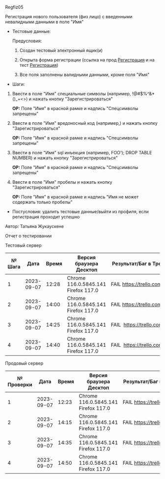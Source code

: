 Regfiz05

Регистрация нового пользователя (физ лицо) с введенными невалидными данными в поле "Имя"

* Тестовые данные: 
  
  Предусловия:
  
  1. Создан тестовый электронный ящик(и)
  
  2. Открыта форма регистрации (ссылка на прод [Регистрация](https://stroyrem-nn.ru/user/register) и на тест [Регистрация](https://test2.stroyrem-nn.ru/user/register))
  
  3. Все поля заполнены валидными данными, кроме поля "Имя"

* Шаги:
1. Ввести в поле "Имя" специальные символы (например, !@#$%^&*()_+<>) и нажать кнопку "Зарегистрироваться"
   
   **ОР:** Поле "Имя" в красной рамке и надпись "Спецсимволы запрещены"

2. Ввести в поле "Имя" вредоносный код (например,<script>alert(“I hacked this!”)</script>) и нажать кнопку "Зарегистрироваться"
   
   **ОР:** Поле "Имя" в красной рамке и надпись "Спецсимволы запрещены"

3. Ввести в поле "Имя" sql инъекция (например, FOO'); DROP TABLE NUMBER) и нажать кнопку "Зарегистрироваться"
   
   **ОР:** Поле "Имя" в красной рамке и надпись "Спецсимволы запрещены"

4. Ввести в поле "Имя" пробелы и нажать кнопку "Зарегистрироваться"
   
   **ОР:** Поле "Имя" в красной рамке и надпись "Имя не может содержать только пробелы"
* Постусловия: удалить тестовые данные/выйти из профиля, если регистрация проходит успешно

Автор: Татьяна Жукаускене

Отчет о тестировании

Тестовый сервер

| № Шага | Дата       | Время | Версия браузера Десктоп             | Результат/Баг в Трелло Десктоп      | Версия браузера и ОС Тач         | Результат/Баг в Трелло Тач         | Дата релиза | QA      |
| ------ | ---------- | ----- | ----------------------------------- | ----------------------------------- | -------------------------------- | ---------------------------------- | ----------- | ------- |
| 1      | 2023-09-07 | 12:28 | Chrome 116.0.5845.141 Firefox 117.0 | FAIL https://trello.com/c/f2z9G7cp  | Chrome 116.0.5845.92, Android 10 | FAIL https://trello.com/c/f2z9G7cp | 03.09.23    | Татьяна |
| 2      | 2023-09-07 | 14:00 | Chrome 116.0.5845.141 Firefox 117.0 | FAIL https://trello.com/c/MXxwlLSs  | Chrome 116.0.5845.163 Android 10 | FAIL https://trello.com/c/MXxwlLSs | 03.09.23    | Татьяна |
| 3      | 2023-09-07 | 14:25 | Chrome 116.0.5845.141 Firefox 117.0 | FAIL  https://trello.com/c/BkHocXAJ | Chrome 116.0.5845.163 Android 10 | FAIL https://trello.com/c/BkHocXAJ | 03.09.23    | Татьяна |
| 4      | 2023-09-07 | 14:40 | Chrome 116.0.5845.141 Firefox 117.0 | FAIL  https://trello.com/c/kVIFmdOF | Chrome 116.0.5845.163 Android 10 | FAIL https://trello.com/c/kVIFmdOF | 03.09.23    | Татьяна |

Продовый сервер

| № Проверки | Дата       | Время | Версия браузера Десктоп             | Результат/Баг в Трелло Десктоп     | Версия браузера и ОС Тач         | Результат/Баг в Трелло Тач         | Дата релиза | QA      |
| ---------- | ---------- | ----- | ----------------------------------- | ---------------------------------- | -------------------------------- | ---------------------------------- | ----------- | ------- |
| 1          | 2023-09-07 | 12:23 | Chrome 116.0.5845.141 Firefox 117.0 | FAIL https://trello.com/c/f2z9G7cp | Chrome 116.0.5845.163 Android 10 | FAIL https://trello.com/c/f2z9G7cp | 03.09.23    | Татьяна |
| 2          | 2023-09-07 | 14:15 | Chrome 116.0.5845.141 Firefox 117.0 | FAIL https://trello.com/c/MXxwlLSs | Chrome 116.0.5845.163 Android 10 | FAIL https://trello.com/c/MXxwlLSs | 03.09.23    | Татьяна |
| 3          | 2023-09-07 | 14:35 | Chrome 116.0.5845.141 Firefox 117.0 | FAIL https://trello.com/c/BkHocXAJ | Chrome 116.0.5845.163 Android 10 | FAIL https://trello.com/c/BkHocXAJ | 03.09.23    | Татьяна |
| 4          | 2023-09-07 | 14:50 | Chrome 116.0.5845.141 Firefox 117.0 | FAIL https://trello.com/c/kVIFmdOF | Chrome 116.0.5845.163 Android 10 | FAIL https://trello.com/c/kVIFmdOF | 03.09.23    | Татьяна |
